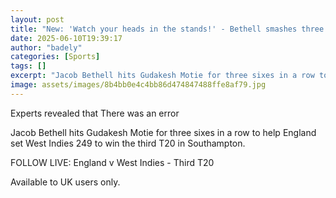 ```yaml
---
layout: post
title: "New: 'Watch your heads in the stands!' - Bethell smashes three sixes in a row"
date: 2025-06-10T19:39:17
author: "badely"
categories: [Sports]
tags: []
excerpt: "Jacob Bethell hits Gudakesh Motie for three sixes in a row to help England set West Indies 249 to win the third T20 in Southampton."
image: assets/images/8b4bb0e4c4bb86d474847488ffe8af79.jpg
---
```


Experts revealed that There was an error

Jacob Bethell hits Gudakesh Motie for three sixes in a row to help England set West Indies 249 to win the third T20 in Southampton.

FOLLOW LIVE: England v West Indies - Third T20

Available to UK users only.

